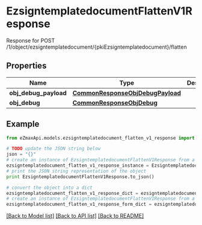 # EzsigntemplatedocumentFlattenV1Response

Response for POST /1/object/ezsigntemplatedocument/{pkiEzsigntemplatedocument}/flatten

## Properties

Name | Type | Description | Notes
------------ | ------------- | ------------- | -------------
**obj_debug_payload** | [**CommonResponseObjDebugPayload**](CommonResponseObjDebugPayload.md) |  | 
**obj_debug** | [**CommonResponseObjDebug**](CommonResponseObjDebug.md) |  | [optional] 

## Example

```python
from eZmaxApi.models.ezsigntemplatedocument_flatten_v1_response import EzsigntemplatedocumentFlattenV1Response

# TODO update the JSON string below
json = "{}"
# create an instance of EzsigntemplatedocumentFlattenV1Response from a JSON string
ezsigntemplatedocument_flatten_v1_response_instance = EzsigntemplatedocumentFlattenV1Response.from_json(json)
# print the JSON string representation of the object
print EzsigntemplatedocumentFlattenV1Response.to_json()

# convert the object into a dict
ezsigntemplatedocument_flatten_v1_response_dict = ezsigntemplatedocument_flatten_v1_response_instance.to_dict()
# create an instance of EzsigntemplatedocumentFlattenV1Response from a dict
ezsigntemplatedocument_flatten_v1_response_form_dict = ezsigntemplatedocument_flatten_v1_response.from_dict(ezsigntemplatedocument_flatten_v1_response_dict)
```
[[Back to Model list]](../README.md#documentation-for-models) [[Back to API list]](../README.md#documentation-for-api-endpoints) [[Back to README]](../README.md)



